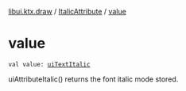 [libui.ktx.draw](../README.md) / [ItalicAttribute](README.md) / [value](value.md)

# value

`val value: `[`uiTextItalic`](../../libui/ui-text-italic.md)

uiAttributeItalic() returns the font italic mode stored.

